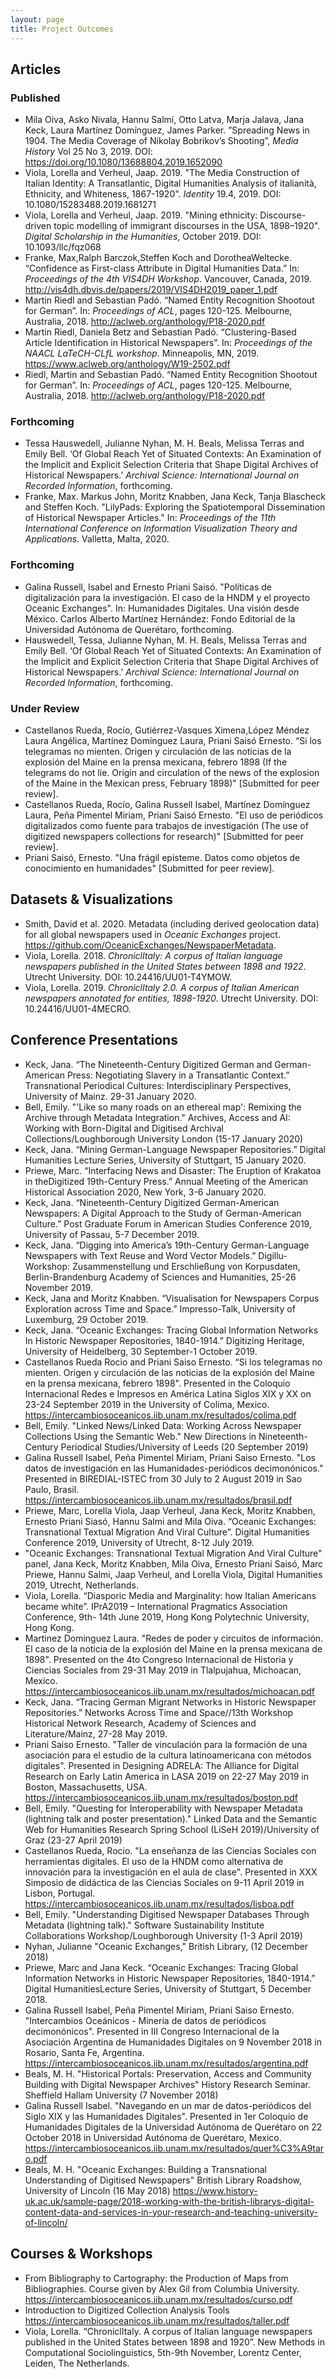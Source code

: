 ```yaml
---
layout: page
title: Project Outcomes
---
```


## Articles

### Published

+ Mila Oiva, Asko Nivala, Hannu Salmi, Otto Latva, Marja Jalava, Jana Keck, Laura Martínez Domínguez, James Parker. ”Spreading News in 1904. The Media Coverage of Nikolay Bobrikov’s Shooting”, *Media History* Vol 25 No 3, 2019. DOI: <https://doi.org/10.1080/13688804.2019.1652090>
+ Viola, Lorella and Verheul, Jaap. 2019. "The Media Construction of Italian Identity: A Transatlantic, Digital Humanities Analysis of italianità, Ethnicity, and Whiteness, 1867-1920". *Identity* 19.4, 2019. DOI: 10.1080/15283488.2019.1681271
+ Viola, Lorella and Verheul, Jaap. 2019. "Mining ethnicity: Discourse-driven topic modelling of immigrant discourses in the USA, 1898–1920". *Digital Scholarship in the Humanities*, October 2019. DOI: 10.1093/llc/fqz068
+ Franke, Max,Ralph Barczok,Steffen Koch and DorotheaWeltecke. “Confidence as First-class Attribute in Digital Humanities Data.” In: *Proceedings of the 4th VIS4DH Workshop*. Vancouver, Canada, 2019. <http://vis4dh.dbvis.de/papers/2019/VIS4DH2019_paper_1.pdf>
+ Martin Riedl and Sebastian Padó. “Named Entity Recognition Shootout for German”. In: *Proceedings of ACL*, pages 120-125. Melbourne, Australia, 2018. <http://aclweb.org/anthology/P18-2020.pdf>
+ Martin Riedl, Daniela Betz and Sebastian Padó. “Clustering-Based Article Identification in Historical Newspapers”. In: *Proceedings of the NAACL LaTeCH-CLfL workshop*. Minneapolis, MN, 2019. <https://www.aclweb.org/anthology/W19-2502.pdf>
+ Riedl, Martin and Sebastian Padó. “Named Entity Recognition Shootout for German”. In: *Proceedings of ACL*, pages 120-125. Melbourne, Australia, 2018. <http://aclweb.org/anthology/P18-2020.pdf>

### Forthcoming

+ Tessa Hauswedell, Julianne Nyhan, M. H. Beals, Melissa Terras and Emily Bell. ‘Of Global Reach Yet of Situated Contexts: An Examination of the Implicit and Explicit Selection Criteria that Shape Digital Archives of Historical Newspapers.’ *Archival Science: International Journal on Recorded Information*, forthcoming.
+ Franke, Max. Markus John, Moritz Knabben, Jana Keck, Tanja Blascheck and Steffen Koch. "LilyPads: Exploring the Spatiotemporal Dissemination of Historical Newspaper Articles." In: *Proceedings of the 11th International Conference on Information Visualization Theory and Applications*. Valletta, Malta, 2020. 

### Forthcoming

+ Galina Russell, Isabel and Ernesto Priani Saisó. "Políticas de digitalización para la investigación. El caso de la HNDM y el proyecto Oceanic Exchanges". In: Humanidades Digitales. Una visión desde México. Carlos Alberto Martínez Hernández: Fondo Editorial de la Universidad Autónoma de Querétaro, forthcoming.
+ Hauswedell, Tessa, Julianne Nyhan, M. H. Beals, Melissa Terras and Emily Bell. ‘Of Global Reach Yet of Situated Contexts: An Examination of the Implicit and Explicit Selection Criteria that Shape Digital Archives of Historical Newspapers.’ *Archival Science: International Journal on Recorded Information*, forthcoming.

### Under Review

+ Castellanos Rueda, Rocío, Gutiérrez-Vasques Ximena,López Méndez Laura Angélica, Martínez Domínguez Laura, Priani Saisó Ernesto. “Si los telegramas no mienten. Origen y circulación de las noticias de la explosión del Maine en la prensa mexicana, febrero 1898 (If the telegrams do not lie. Origin and circulation of the news of the explosion of the Maine in the Mexican press, February 1898)"  [Submitted for peer review].
+ Castellanos Rueda, Rocío, Galina Russell Isabel, Martínez Domínguez Laura,  Peña Pimentel Miriam, Priani Saisó Ernesto. "El uso de periódicos digitalizados como fuente para trabajos de investigación (The use of digitized newspapers collections for research)" [Submitted for peer review]. 
+ Priani Saisó, Ernesto. "Una frágil episteme. Datos como objetos de conocimiento en humanidades" [Submitted for peer review].

## Datasets & Visualizations

+ Smith, David et al. 2020. Metadata (including derived geolocation data) for all global newspapers used in *Oceanic Exchanges* project. <https://github.com/OceanicExchanges/NewspaperMetadata>.
+ Viola, Lorella. 2018. *ChroniclItaly: A corpus of Italian language newspapers published in the United
States between 1898 and 1922*. Utrecht University. DOI: 10.24416/UU01-T4YMOW.
+ Viola, Lorella. 2019. *ChroniclItaly 2.0. A corpus of Italian American newspapers annotated for
entities, 1898-1920*. Utrecht University. DOI: 10.24416/UU01-4MECRO.

## Conference Presentations

+ Keck, Jana. “The Nineteenth-Century Digitized German and German-American Press: Negotiating Slavery in a Transatlantic Context.” Transnational Periodical Cultures: Interdisciplinary Perspectives, University of Mainz. 29-31 January 2020.
+ Bell, Emily. "'Like so many roads on an ethereal map': Remixing the Archive through Metadata Integration." Archives, Access and AI: Working with Born-Digital and Digitised Archival Collections/Loughborough University London (15-17 January 2020)
+ Keck, Jana. “Mining German-Language Newspaper Repositories.” Digital Humanities Lecture Series, University of Stuttgart, 15 January 2020.
+ Priewe, Marc. “Interfacing News and Disaster: The Eruption of Krakatoa in theDigitized 19th-Century Press.” Annual Meeting of the American Historical Association 2020, New York, 3-6 January 2020. 
+ Keck, Jana. “Nineteenth-Century Digitized German-American Newspapers: A Digital Approach to the Study of German-American Culture.” Post Graduate Forum in American Studies Conference 2019, University of Passau, 5-7 December 2019.
+ Keck, Jana. “Digging into America’s 19th-Century German-Language Newspapers with Text Reuse and Word Vector Models.” Digillu-Workshop: Zusammenstellung und Erschließung von Korpusdaten, Berlin-Brandenburg Academy of Sciences and Humanities, 25-26 November 2019.
+ Keck, Jana and Moritz Knabben. “Visualisation for Newspapers Corpus Exploration across Time and Space.” Impresso-Talk, University of Luxemburg, 29 October 2019. 
+ Keck, Jana. “Oceanic Exchanges: Tracing Global Information Networks In Historic Newspaper Repositories, 1840-1914.” Digitizing Heritage, University of Heidelberg, 30 September-1 October 2019.
+ Castellanos Rueda Rocio and Priani Saiso Ernesto. “Si los telegramas no mienten. Origen y circulación de las noticias de la explosión del Maine en la prensa mexicana, febrero 1898".  Presented in the Coloquio Internacional Redes e Impresos en América Latina Siglos XIX y XX on 23-24 September 2019 in the University of Colima, Mexico. <https://intercambiosoceanicos.iib.unam.mx/resultados/colima.pdf>
+ Bell, Emily. "Linked News/Linked Data: Working Across Newspaper Collections Using the Semantic Web." New Directions in Nineteenth-Century Periodical Studies/University of Leeds (20 September 2019)
+ Galina Russell Isabel, Peña Pimentel Miriam, Priani Saiso Ernesto. "Los datos de investigación en las Humanidades-periódicos decimonónicos."  Presented in BIREDIAL-ISTEC from 30 July to 2 August 2019 in Sao Paulo, Brasil. <https://intercambiosoceanicos.iib.unam.mx/resultados/brasil.pdf>
+ Priewe, Marc, Lorella Viola, Jaap Verheul, Jana Keck, Moritz Knabben, Ernesto Priani Siasó, Hannu Salmi and Mila Oiva. “Oceanic Exchanges: Transnational Textual Migration And Viral Culture”. Digital Humanities Conference 2019, University of Utrecht, 8-12 July 2019.
+ "Oceanic Exchanges: Transnational Textual Migration And Viral Culture" panel, Jana Keck, Moritz Knabben, Mila Oiva, Ernesto Priani Saisó, Marc Priewe, Hannu Salmi, Jaap Verheul, and Lorella Viola, Digital Humanities 2019, Utrecht, Netherlands.
+ Viola, Lorella. “Diasporic Media and Marginality: how Italian Americans became white”. IPrA2019 – International Pragmatics Association Conference, 9th- 14th June 2019, Hong Kong Polytechnic University, Hong Kong.
+ Martinez Dominguez Laura. "Redes de poder y circuitos de información. El caso de la noticia de la explosión del Maine en la prensa mexicana de 1898". Presented on the 4to Congreso Internacional de Historia y Ciencias Sociales from 29-31 May 2019 in Tlalpujahua, Michoacan, Mexico. <https://intercambiosoceanicos.iib.unam.mx/resultados/michoacan.pdf>
+ Keck, Jana. “Tracing German Migrant Networks in Historic Newspaper Repositories.” Networks Across Time and Space//13th Workshop Historical Network Research, Academy of Sciences and Literature/Mainz, 27-28 May 2019.
+ Priani Saiso Ernesto. "Taller de vinculación para la formación de una asociación para el estudio de la cultura latinoamericana con métodos digitales". Presented in Designing ADRELA: The Alliance for Digital Research on Early Latin America in LASA 2019 on 22-27 May 2019 in Boston, Massachusetts, USA. <https://intercambiosoceanicos.iib.unam.mx/resultados/boston.pdf>
+ Bell, Emily. "Questing for Interoperability with Newspaper Metadata (lightning talk and poster presentation)." Linked Data and the Semantic Web for Humanities Research Spring School (LiSeH 2019)/University of Graz (23-27 April 2019)
+ Castellanos Rueda, Rocio. "La enseñanza de las Ciencias Sociales con herramientas digitales. El uso de la HNDM como alternativa de innovación para la investigación en el aula de clase". Presented in XXX Simposio de didáctica de las Ciencias Sociales on 9-11 April 2019 in Lisbon, Portugal. <https://intercambiosoceanicos.iib.unam.mx/resultados/lisboa.pdf>
+ Bell, Emily. "Understanding Digitised Newspaper Databases Through Metadata (lightning talk)." Software Sustainability Institute Collaborations Workshop/Loughborough University (1-3 April 2019)
+ Nyhan, Julianne "Oceanic Exchanges," British Library, (12 December 2018)
+ Priewe, Marc and Jana Keck. “Oceanic Exchanges: Tracing Global Information Networks in Historic Newspaper Repositories, 1840-1914.” Digital HumanitiesLecture Series, University of Stuttgart, 5 December 2018.
+ Galina Russell Isabel, Peña Pimentel Miriam, Priani Saiso Ernesto. "Intercambios Oceánicos - Minería de datos de periódicos decimonónicos". Presented in III Congreso Internacional de la Asociación Argentina de Humanidades Digitales on 9 November 2018 in Rosario, Santa Fe, Argentina. <https://intercambiosoceanicos.iib.unam.mx/resultados/argentina.pdf>
+ Beals, M. H. "Historical Portals: Preservation, Access and Community Building with Digital Newspaper Archives" History Research Seminar. Sheffield Hallam University (7 November 2018)
+ Galina Russell Isabel. "Navegando en un mar de datos-periódicos del Siglo XIX y las Humanidades Digitales". Presented in 1er Coloquio de Humanidades Digitales de la Universidad Autónoma de Querétaro on 22 October 2018 in Universidad Autónoma de Querétaro, Mexico. <https://intercambiosoceanicos.iib.unam.mx/resultados/quer%C3%A9taro.pdf>
+ Beals, M. H. "Oceanic Exchanges: Building a Transnational Understanding of Digitised Newspapers" British Library Roadshow, University of Lincoln (16 May 2018) <https://www.history-uk.ac.uk/sample-page/2018-working-with-the-british-librarys-digital-content-data-and-services-in-your-research-and-teaching-university-of-lincoln/>

## Courses & Workshops

+ From Bibliography to Cartography: the Production of Maps from Bibliographies. Course given by Alex Gil from Columbia University. <https://intercambiosoceanicos.iib.unam.mx/resultados/curso.pdf>
+ Introduction to Digitized Collection Analysis Tools <https://intercambiosoceanicos.iib.unam.mx/resultados/taller.pdf>
+ Viola, Lorella. “ChroniclItaly. A corpus of Italian language newspapers published in the United States between 1898 and 1920”. New Methods in Computational Sociolinguistics, 5th-9th November, Lorentz Center, Leiden, The Netherlands.

